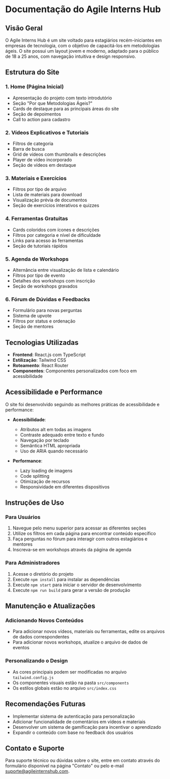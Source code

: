 # Documentação do Agile Interns Hub

## Visão Geral
O Agile Interns Hub é um site voltado para estagiários recém-iniciantes em empresas de tecnologia, com o objetivo de capacitá-los em metodologias ágeis. O site possui um layout jovem e moderno, adaptado para o público de 18 a 25 anos, com navegação intuitiva e design responsivo.

## Estrutura do Site

### 1. Home (Página Inicial)
- Apresentação do projeto com texto introdutório
- Seção "Por que Metodologias Ágeis?"
- Cards de destaque para as principais áreas do site
- Seção de depoimentos
- Call to action para cadastro

### 2. Vídeos Explicativos e Tutoriais
- Filtros de categoria
- Barra de busca
- Grid de vídeos com thumbnails e descrições
- Player de vídeo incorporado
- Seção de vídeos em destaque

### 3. Materiais e Exercícios
- Filtros por tipo de arquivo
- Lista de materiais para download
- Visualização prévia de documentos
- Seção de exercícios interativos e quizzes

### 4. Ferramentas Gratuitas
- Cards coloridos com ícones e descrições
- Filtros por categoria e nível de dificuldade
- Links para acesso às ferramentas
- Seção de tutoriais rápidos

### 5. Agenda de Workshops
- Alternância entre visualização de lista e calendário
- Filtros por tipo de evento
- Detalhes dos workshops com inscrição
- Seção de workshops gravados

### 6. Fórum de Dúvidas e Feedbacks
- Formulário para novas perguntas
- Sistema de upvote
- Filtros por status e ordenação
- Seção de mentores

## Tecnologias Utilizadas

- **Frontend**: React.js com TypeScript
- **Estilização**: Tailwind CSS
- **Roteamento**: React Router
- **Componentes**: Componentes personalizados com foco em acessibilidade

## Acessibilidade e Performance

O site foi desenvolvido seguindo as melhores práticas de acessibilidade e performance:

- **Acessibilidade**:
  - Atributos alt em todas as imagens
  - Contraste adequado entre texto e fundo
  - Navegação por teclado
  - Semântica HTML apropriada
  - Uso de ARIA quando necessário

- **Performance**:
  - Lazy loading de imagens
  - Code splitting
  - Otimização de recursos
  - Responsividade em diferentes dispositivos

## Instruções de Uso

### Para Usuários
1. Navegue pelo menu superior para acessar as diferentes seções
2. Utilize os filtros em cada página para encontrar conteúdo específico
3. Faça perguntas no fórum para interagir com outros estagiários e mentores
4. Inscreva-se em workshops através da página de agenda

### Para Administradores
1. Acesse o diretório do projeto
2. Execute `npm install` para instalar as dependências
3. Execute `npm start` para iniciar o servidor de desenvolvimento
4. Execute `npm run build` para gerar a versão de produção

## Manutenção e Atualizações

### Adicionando Novos Conteúdos
- Para adicionar novos vídeos, materiais ou ferramentas, edite os arquivos de dados correspondentes
- Para adicionar novos workshops, atualize o arquivo de dados de eventos

### Personalizando o Design
- As cores principais podem ser modificadas no arquivo `tailwind.config.js`
- Os componentes visuais estão na pasta `src/components`
- Os estilos globais estão no arquivo `src/index.css`

## Recomendações Futuras
- Implementar sistema de autenticação para personalização
- Adicionar funcionalidade de comentários em vídeos e materiais
- Desenvolver um sistema de gamificação para incentivar o aprendizado
- Expandir o conteúdo com base no feedback dos usuários

## Contato e Suporte
Para suporte técnico ou dúvidas sobre o site, entre em contato através do formulário disponível na página "Contato" ou pelo e-mail suporte@agileinternshub.com.
